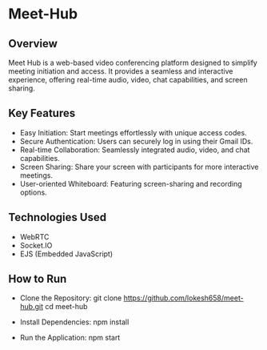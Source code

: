 # Meet-Hub
## Overview
Meet Hub is a web-based video conferencing platform designed to simplify meeting initiation and access. It provides a seamless and interactive experience, offering real-time audio, video, chat capabilities, and screen sharing.

## Key Features
* Easy Initiation: 
Start meetings effortlessly with unique access codes.
* Secure Authentication:
Users can securely log in using their Gmail IDs.
* Real-time Collaboration:
Seamlessly integrated audio, video, and chat capabilities.
* Screen Sharing: 
Share your screen with participants for more interactive meetings.
* User-oriented Whiteboard: 
Featuring screen-sharing and recording options.
## Technologies Used
* WebRTC
* Socket.IO
* EJS (Embedded JavaScript)

## How to Run
* Clone the Repository: git clone https://github.com/lokesh658/meet-hub.git   cd meet-hub

* Install Dependencies:
npm install

* Run the Application:
npm start
